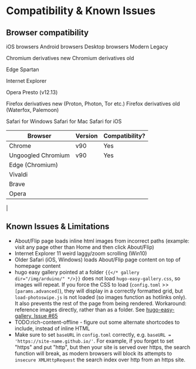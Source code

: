 # Compatibility & Known Issues

## Browser compatibility

iOS browsers
Android browsers
Desktop browsers
Modern
Legacy

Chromium derivatives new
Chromium derivatives old

Edge Spartan

Internet Explorer

Opera Presto (v12.13)

Firefox derivatives new (Proton, Photon, Tor etc.)
Firefox derivatives old (Waterfox, Palemoon)

Safari for Windows
Safari for Mac 
Safari for iOS



| Browser | Version | Compatibility? |
| --- | --- | --- |
| Chrome | v90 | Yes |
| Ungoogled Chromium | v90 | Yes |
| Edge (Chromium) | 
| Vivaldi |
| Brave |
| Opera |
|

## Known Issues & Limitations
- About/Flip page loads inline html images from incorrect paths (example: visit any page other than Home and then click About/Flip)
- Internet Explorer 11 weird laggy/zoom scrolling (Win10)
- Older Safari (iOS, Windows) loads About/Flip page content on top of homepage content
- hugo easy gallery pointed at a folder `{{</* gallery dir="/img/arduino/" */>}}` does not load `hugo-easy-gallery.css`, so images will repeat. If you force the CSS to load (`config.toml` >> `[params.advanced]`), they will display in a correctly formatted grid, but `load-photoswipe.js` is not loaded (so images function as hotlinks only). It also prevents the rest of the page from being rendered. Workaround: reference images directly, rather than as a folder. See [hugo-easy-gallery, Issue #65](https://github.com/liwenyip/hugo-easy-gallery/issues/65)
- TODO:rich-content-offline - figure out some alternate shortcodes to include, instead of inline HTML 
- Make sure to set `baseURL` in `config.toml` correctly, e.g. `baseURL = 'https://site-name.github.io/'`. For example, if you forget to set "https" and put "http", but then your site is served over https, the search function will break, as modern browsers will block its attempts to `insecure XMLHttpRequest` the search index over http from an https site.